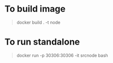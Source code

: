 # To build image
>docker build . -t node

# To run standalone
>docker run -p 30306:30306 -it srcnode bash


